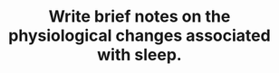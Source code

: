---
title: "Write brief notes on the physiological changes associated with sleep."
entityType: SAQ
exam: PEX
college: ANZCA
year: 2014
sitting: B
question: 15
passRate: 46
EC_expectedDomains:
- "A definition of sleep was expected, as well as an explanation of the stages of sleep: non-REM (stages 1 to 4), and REM."
- "The EEG changes occurring in each stage were required, however EEG changes were often quoted with little or no explanation (e.g. “delta waves” without defining this as high amplitude, low frequency EEG)."
EC_extraCredit:
- "Marks were awarded for explaining the relative times spent in each stage, how this changes as sleep progresses, and changes through the lifespan."
- "Other points able to gain marks included the effects of sleep on: cardiovascular, temperature, skeletal muscle, GIT, endocrine/metabolic, and renal systems."
- "Also the reasons for sleep, and effects of sleep deprivation."
EC_errorsCommon:
- "Candidates were frequently confused about these points – for example, stating that REM is stage 4, or that stage 1 is awake."
- "Significant marks were available for explaining the respiratory changes in sleep. This was poorly addressed in the majority of answers."
- "Although pharyngeal tone is decreased, with snoring common, it is not normal to develop sleep apnoea, become hypoxic, or have Cheyne-Stokes breathing when asleep."
- "Very few candidates mentioned the CNS circuitry which produces sleep, or the neurotransmitters involved."
---